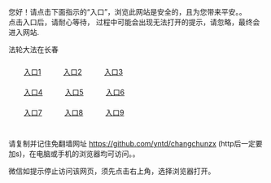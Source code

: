 您好！请点击下面指示的“入口”，浏览此网站是安全的，且为您带来平安。。 <br/>
点击入口后，请耐心等待， 过程中可能会出现无法打开的提示，请忽略，最终会进入网站. </br>

法轮大法在长春<br/>
<div style="padding:10px"><a style="margin:20px" target="_blank" href="https://d4ezryka8pwp4.cloudfront.net/2Qpsp?wgjjtf" id="ccLink1" rel="nofollow">入口1</a> <a target="_blank" style="margin:20px" href="https://d1kx2wsjsv82g7.cloudfront.net/2Qpsp?ngyxbfiv" id="ccLink2" rel="nofollow">入口2</a> <a style="margin:20px" target="_blank" href="https://d1s9x1lhcxd21o.cloudfront.net/2Qpsp?bompsvp" id="ccLink3" rel="nofollow">入口3</a></div>

<div style="padding:10px" ><a style="margin:20px" target="_blank" href="https://d4ezryka8pwp4.cloudfront.net/2Qpsp?wgjjtf" id="ccLink4" rel="nofollow">入口4</a> <a style="margin:20px" href="https://d1kx2wsjsv82g7.cloudfront.net/2Qpsp?ngyxbfiv" target="_blank" id="ccLink5" rel="nofollow">入口5</a> <a style="margin:20px" href="https://d1s9x1lhcxd21o.cloudfront.net/2Qpsp?bompsvp" target="_blank" id="ccLink6" rel="nofollow">入口6</a></div>

<div style="padding:10px"><a style="margin:20px" target="_blank" href="https://d4ezryka8pwp4.cloudfront.net/2Qpsp?wgjjtf" id="ccLink7" rel="nofollow">入口7</a> <a style="margin:20px" href="https://d1kx2wsjsv82g7.cloudfront.net/2Qpsp?ngyxbfiv" target="_blank" id="ccLink8" rel="nofollow">入口8</a> <a style="margin:20px" target="_blank" href="https://d1s9x1lhcxd21o.cloudfront.net/2Qpsp?bompsvp" id="ccLink9" rel="nofollow">入口9</a></div>

<br/>



请复制并记住免翻墙网址 https://github.com/yntd/changchunzx (http后一定要加s)，在电脑或手机的浏览器均可访问。。<br/>

微信如提示停止访问该网页，须先点击右上角，选择浏览器打开。
